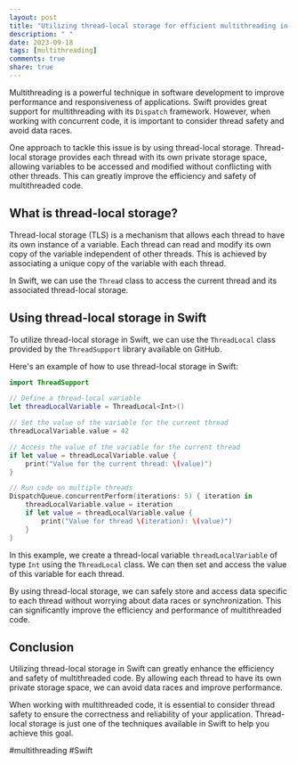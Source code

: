 ```yaml
---
layout: post
title: "Utilizing thread-local storage for efficient multithreading in Swift"
description: " "
date: 2023-09-18
tags: [multithreading]
comments: true
share: true
---
```


Multithreading is a powerful technique in software development to improve performance and responsiveness of applications. Swift provides great support for multithreading with its `Dispatch` framework. However, when working with concurrent code, it is important to consider thread safety and avoid data races.

One approach to tackle this issue is by using thread-local storage. Thread-local storage provides each thread with its own private storage space, allowing variables to be accessed and modified without conflicting with other threads. This can greatly improve the efficiency and safety of multithreaded code.

## What is thread-local storage?

Thread-local storage (TLS) is a mechanism that allows each thread to have its own instance of a variable. Each thread can read and modify its own copy of the variable independent of other threads. This is achieved by associating a unique copy of the variable with each thread.

In Swift, we can use the `Thread` class to access the current thread and its associated thread-local storage.

## Using thread-local storage in Swift

To utilize thread-local storage in Swift, we can use the `ThreadLocal` class provided by the `ThreadSupport` library available on GitHub.

Here's an example of how to use thread-local storage in Swift:

```swift
import ThreadSupport

// Define a thread-local variable
let threadLocalVariable = ThreadLocal<Int>()

// Set the value of the variable for the current thread
threadLocalVariable.value = 42

// Access the value of the variable for the current thread
if let value = threadLocalVariable.value {
    print("Value for the current thread: \(value)")
}

// Run code on multiple threads
DispatchQueue.concurrentPerform(iterations: 5) { iteration in
    threadLocalVariable.value = iteration
    if let value = threadLocalVariable.value {
        print("Value for thread \(iteration): \(value)")
    }
}
```

In this example, we create a thread-local variable `threadLocalVariable` of type `Int` using the `ThreadLocal` class. We can then set and access the value of this variable for each thread.

By using thread-local storage, we can safely store and access data specific to each thread without worrying about data races or synchronization. This can significantly improve the efficiency and performance of multithreaded code.

## Conclusion

Utilizing thread-local storage in Swift can greatly enhance the efficiency and safety of multithreaded code. By allowing each thread to have its own private storage space, we can avoid data races and improve performance.

When working with multithreaded code, it is essential to consider thread safety to ensure the correctness and reliability of your application. Thread-local storage is just one of the techniques available in Swift to help you achieve this goal.

#multithreading #Swift